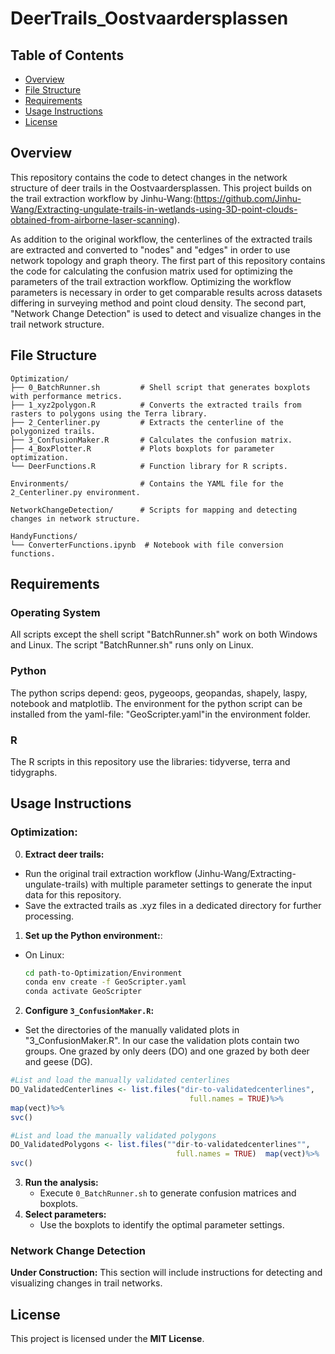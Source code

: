 # DeerTrails_Oostvaardersplassen
## Table of Contents

- [Overview](#overview)
- [File Structure](#file-structure)
- [Requirements](#requirements)
- [Usage Instructions](#usage-instructions)
- [License](#license)


## Overview
This repository contains the code to detect changes in the network structure of deer trails in the Oostvaardersplassen. This project builds on the trail extraction workflow by Jinhu-Wang:(https://github.com/Jinhu-Wang/Extracting-ungulate-trails-in-wetlands-using-3D-point-clouds-obtained-from-airborne-laser-scanning). 

As addition to the original workflow, the centerlines of the extracted trails are extracted and converted to "nodes" and "edges" in order to use network topology and graph theory. The first part of this repository contains the code for calculating the confusion matrix used for optimizing the parameters of the trail extraction workflow. Optimizing the workflow parameters is necessary in order to get comparable results across datasets differing in surveying method and point cloud density. The second part, "Network Change Detection" is used to detect and visualize changes in the trail network structure. 

## File Structure

```plaintext
Optimization/         
├── 0_BatchRunner.sh         # Shell script that generates boxplots with performance metrics.
├── 1_xyz2polygon.R          # Converts the extracted trails from rasters to polygons using the Terra library.
├── 2_Centerliner.py         # Extracts the centerline of the polygonized trails.
├── 3_ConfusionMaker.R       # Calculates the confusion matrix.
├── 4_BoxPlotter.R           # Plots boxplots for parameter optimization.
└── DeerFunctions.R          # Function library for R scripts.

Environments/                # Contains the YAML file for the 2_Centerliner.py environment.

NetworkChangeDetection/      # Scripts for mapping and detecting changes in network structure.

HandyFunctions/
└── ConverterFunctions.ipynb  # Notebook with file conversion functions.
```

## Requirements
### Operating System 
All scripts except the shell script "BatchRunner.sh" work on both Windows and Linux. The script "BatchRunner.sh" runs only on Linux. 
### Python
The python scrips depend: geos, pygeoops, geopandas, shapely, laspy, notebook and matplotlib. The environment for the python script can be installed from the yaml-file: "GeoScripter.yaml"in the environment folder.

### R
The R scripts in this repository use the libraries: tidyverse, terra and tidygraphs. 

## Usage Instructions 

### Optimization:
0. **Extract deer trails:**
  - Run the original trail extraction workflow (Jinhu-Wang/Extracting-ungulate-trails) with multiple parameter settings to generate the input data for this repository.
  - Save the extracted trails as .xyz files in a dedicated directory for further processing.
1. **Set up the Python environment:**:
  - On Linux:
    ```sh
    cd path-to-Optimization/Environment
    conda env create -f GeoScripter.yaml
    conda activate GeoScripter
    ```
2. **Configure `3_ConfusionMaker.R`:**
  - Set the directories of the manually validated plots in "3_ConfusionMaker.R". In our case the validation plots contain two groups. One grazed by only deers (DO) and one grazed by both deer and geese (DG).
   ```r
   #List and load the manually validated centerlines
   DO_ValidatedCenterlines <- list.files("dir-to-validatedcenterlines",
                                           full.names = TRUE)%>%
   map(vect)%>%
   svc()

   #List and load the manually validated polygons
   DO_ValidatedPolygons <- list.files(""dir-to-validatedcenterlines"",
                                        full.names = TRUE)  map(vect)%>%
   svc()
   ```
3. **Run the analysis:**
   - Execute `0_BatchRunner.sh` to generate confusion matrices and boxplots.
4. **Select parameters:**
   - Use the boxplots to identify the optimal parameter settings.

### Network Change Detection
 **Under Construction:** This section will include instructions for detecting and visualizing changes in trail networks.
 
## License

This project is licensed under the **MIT License**.

